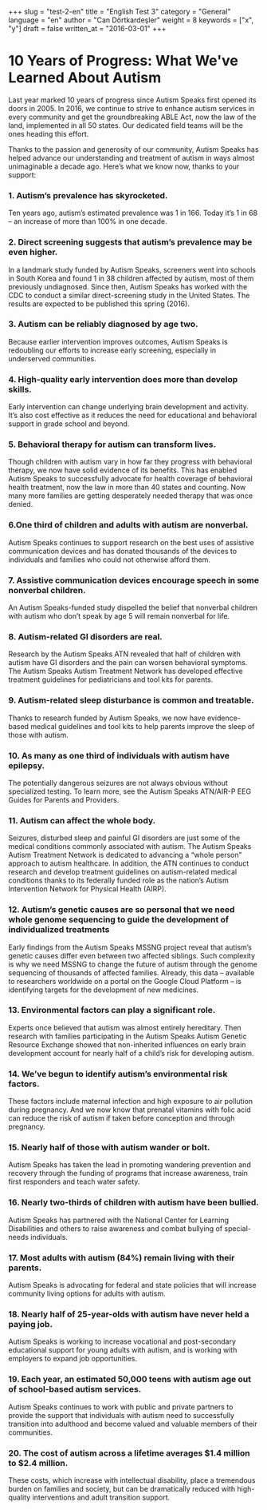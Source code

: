 +++
slug = "test-2-en"
title = "English Test 3"
category = "General"
language = "en"
author = "Can Dörtkardeşler"
weight = 8
keywords = ["x", "y"]
draft = false
written_at = "2016-03-01"
+++
# 10 Years of Progress: What We've Learned About Autism
Last year marked 10 years of progress since Autism Speaks first opened its doors in 2005.  In 2016, we continue to strive to enhance autism services in every community and get the groundbreaking ABLE Act, now the law of the land, implemented in all 50 states. Our dedicated field teams will be the ones heading this effort.

Thanks to the passion and generosity of our community, Autism Speaks has helped advance our understanding and treatment of autism in ways almost unimaginable a decade ago. Here’s what we know now, thanks to your support:

### 1. Autism’s prevalence has skyrocketed. 

Ten years ago, autism’s estimated prevalence was 1 in 166. Today it’s 1 in 68 – an increase of more than 100% in one decade.

### 2. Direct screening suggests that autism’s prevalence may be even higher.

In a landmark study funded by Autism Speaks, screeners went into schools in South Korea and found 1 in 38 children affected by autism, most of them previously undiagnosed. Since then, Autism Speaks has worked with the CDC to conduct a similar direct-screening study in the United States. The results are expected to be published this spring (2016).

### 3. Autism can be reliably diagnosed by age two.

Because earlier intervention improves outcomes, Autism Speaks is redoubling our efforts to increase early screening, especially in underserved communities.

### 4. High-quality early intervention does more than develop skills.

Early intervention can change underlying brain development and activity. It’s also cost effective as it reduces the need for educational and behavioral support in grade school and beyond.

### 5. Behavioral therapy for autism can transform lives.

Though children with autism vary in how far they progress with behavioral therapy, we now have solid evidence of its benefits. This has enabled Autism Speaks to successfully advocate for health coverage of behavioral health treatment, now the law in more than 40  states and counting. Now many more families are getting desperately needed therapy that was once denied.

### 6.One third of children and adults with autism are nonverbal.

Autism Speaks continues to support research on the best uses of assistive communication devices and has donated thousands of the devices to individuals and families who could not otherwise afford them.

### 7. Assistive communication devices encourage speech in some nonverbal children.

An Autism Speaks-funded study dispelled the belief that nonverbal children with autism who don’t speak by age 5 will remain nonverbal for life.

### 8. Autism-related GI disorders are real.

Research by the Autism Speaks ATN revealed that half of children with autism have GI disorders and the pain can worsen behavioral symptoms. The Autism Speaks Autism Treatment Network has developed effective treatment guidelines for pediatricians and tool kits for parents.

### 9. Autism-related sleep disturbance is common and treatable.

Thanks to research funded by Autism Speaks, we now have evidence-based medical guidelines and tool kits to help parents improve the sleep of those with autism.

### 10. As many as one third of individuals with autism have epilepsy.

The potentially dangerous seizures are not always obvious without specialized testing. To learn more, see the Autism Speaks ATN/AIR-P EEG Guides for Parents and Providers.

### 11. Autism can affect the whole body.

Seizures, disturbed sleep and painful GI disorders are just some of the medical conditions commonly associated with autism. The Autism Speaks Autism Treatment Network is dedicated to advancing a “whole person” approach to autism healthcare. In addition, the ATN continues to conduct research and develop treatment guidelines on autism-related medical conditions thanks to its federally funded role as the nation’s Autism Intervention Network for Physical Health (AIRP).

### 12. Autism’s genetic causes are so personal that we need whole genome sequencing to guide the development of individualized treatments

Early findings from the Autism Speaks MSSNG project reveal that autism’s genetic causes differ even between two affected siblings. Such complexity is why we need MSSNG to change the future of autism through the genome sequencing of thousands of affected families. Already, this data – available to researchers worldwide on a portal on the Google Cloud Platform – is identifying targets for the development of new medicines.

### 13. Environmental factors can play a significant role.

Experts once believed that autism was almost entirely hereditary. Then research with families participating in the Autism Speaks Autism Genetic Resource Exchange showed that non-inherited influences on early brain development account for nearly half of a child’s risk for developing autism.

### 14. We’ve begun to identify autism’s environmental risk factors.

These factors include maternal infection and high exposure to air pollution during pregnancy. And we now know that prenatal vitamins with folic acid can reduce the risk of autism if taken before conception and through pregnancy.

### 15. Nearly half of those with autism wander or bolt.

Autism Speaks has taken the lead in promoting wandering prevention and recovery through the funding of programs that increase awareness, train first responders and teach water safety.

### 16. Nearly two-thirds of children with autism have been bullied.

Autism Speaks has partnered with the National Center for Learning Disabilities and others to raise awareness and combat bullying of special-needs individuals.

### 17. Most adults with autism (84%) remain living with their parents.

Autism Speaks is advocating for federal and state policies that will increase community living options for adults with autism.

### 18. Nearly half of 25-year-olds with autism have never held a paying job.

Autism Speaks is working to increase vocational and post-secondary educational support for young adults with autism, and is working with employers to expand job opportunities.

### 19. Each year, an estimated 50,000 teens with autism age out of school-based autism services.

Autism Speaks continues to work with public and private partners to provide the support that individuals with autism need to successfully transition into adulthood and become valued and valuable members of their communities.

### 20. The cost of autism across a lifetime averages $1.4 million to $2.4 million.

These costs, which increase with intellectual disability, place a tremendous burden on families and society, but can be dramatically reduced with high-quality interventions and adult transition support.
